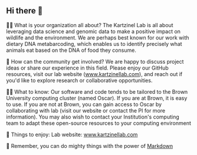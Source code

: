 ## Hi there 👋


🙋‍♀️ What is your organization all about?
The Kartzinel Lab is all about leveraging data science and genomic data to make a positive impact on wildlife and the environment. We are perhaps best known for our work with dietary DNA metabarcoding, which enables us to identify precisely what animals eat based on the DNA of food they consume.

🌈 How can the community get involved?
We are happy to discuss project ideas or share our experience in this field. Please enjoy our GitHub resources, visit our lab website (www.kartzinellab.com), and reach out if you'd like to explore research or collaborative opportunities.

👩‍💻 What to know:
Our software and code tends to be tailored to the Brown University computing cluster (named Oscar). If you are at Brown, it is easy to use. If you are not at Brown, you can gain access to Oscar by collaborating with lab (visit our website or contact the PI for more information). You may also wish to contact your Institution's computing team to adapt these open-source resources to your computing environment

🍿 Things to enjoy:
Lab website: www.kartzinellab.com

🧙 Remember, you can do mighty things with the power of [Markdown](https://docs.github.com/github/writing-on-github/getting-started-with-writing-and-formatting-on-github/basic-writing-and-formatting-syntax)
